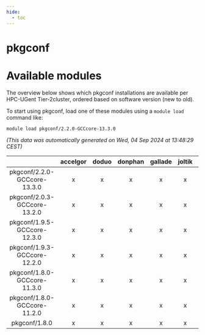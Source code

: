 ```yaml
---
hide:
  - toc
---
```


pkgconf
=======

# Available modules


The overview below shows which pkgconf installations are available per HPC-UGent Tier-2cluster, ordered based on software version (new to old).

To start using pkgconf, load one of these modules using a `module load` command like:

```shell
module load pkgconf/2.2.0-GCCcore-13.3.0
```

*(This data was automatically generated on Wed, 04 Sep 2024 at 13:48:29 CEST)*  

| |accelgor|doduo|donphan|gallade|joltik|shinx|skitty|
| :---: | :---: | :---: | :---: | :---: | :---: | :---: | :---: |
|pkgconf/2.2.0-GCCcore-13.3.0|x|x|x|x|x|x|x|
|pkgconf/2.0.3-GCCcore-13.2.0|x|x|x|x|x|x|x|
|pkgconf/1.9.5-GCCcore-12.3.0|x|x|x|x|x|x|x|
|pkgconf/1.9.3-GCCcore-12.2.0|x|x|x|x|x|x|x|
|pkgconf/1.8.0-GCCcore-11.3.0|x|x|x|x|x|x|x|
|pkgconf/1.8.0-GCCcore-11.2.0|x|x|x|x|x|-|x|
|pkgconf/1.8.0|x|x|x|x|x|x|x|
